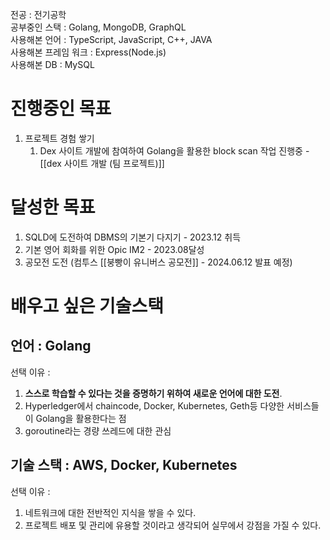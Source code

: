 전공 : 전기공학   
공부중인 스택 : Golang, MongoDB, GraphQL   
사용해본 언어 : TypeScript, JavaScript, C++, JAVA   
사용해본 프레임 워크 : Express(Node.js)   
사용해본 DB : MySQL   

# 진행중인 목표

1. 프로젝트 경험 쌓기
	1. Dex 사이트 개발에 참여하여 Golang을 활용한 block scan 작업 진행중 - [[dex 사이트 개발 (팀 프로젝트)]]
# 달성한 목표

1. SQLD에 도전하여 DBMS의 기본기 다지기 - 2023.12 취득
2. 기본 영어 회화를 위한 Opic IM2 - 2023.08달성
3. 공모전 도전 (컴투스 [[붕빵이 유니버스 공모전]] - 2024.06.12 발표 예정)

# **배우고 싶은 기술스택**

## 언어 : **Golang**

선택 이유 :
1. **스스로 학습할 수 있다는 것을 증명하기 위하여 새로운 언어에 대한 도전**.
2. Hyperledger에서 chaincode, Docker, Kubernetes, Geth등 다양한 서비스들이 Golang을 활용한다는 점
3. goroutine라는 경량 쓰레드에 대한 관심

## 기술 스택 : **AWS, Docker, Kubernetes**

선택 이유 :
1. 네트워크에 대한 전반적인 지식을 쌓을 수 있다.
2. 프로젝트 배포 및 관리에 유용할 것이라고 생각되어 실무에서 강점을 가질 수 있다.
